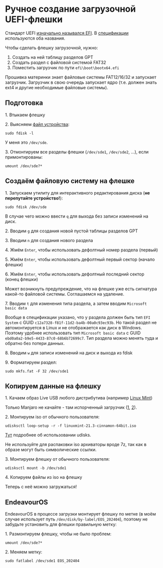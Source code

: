 # Ручное создание загрузочной UEFI-флешки

Стандарт UEFI [изначально назывался EFI](https://ru.wikipedia.org/wiki/Extensible_Firmware_Interface).
В [спецификации](https://uefi.org/specifications) используются оба названия.

Чтобы сделать флешку загрузочной, нужно:
1. Создать на ней таблицу разделов GPT
2. Создать раздел с файловой системой FAT32
3. Поместить загрузчик по пути `efi\boot\bootx64.efi`

Прошивка материнки знает файловые системы FAT12/16/32 и запускает загрузчик.
Загрузчик в свою очередь запускает ядро (т.е. должен знать ext4 и другие необходимые файловые системы).

## Подготовка

1\. Втыкаем флешку

2\. Выясняем [файл устройства](https://ru.wikipedia.org/wiki/Специальный_файл_устройства):

```
sudo fdisk -l
```

У меня это `/dev/sde`.

3\. Отмонтируем все разделы флешки (`/dev/sde1`, `/dev/sde2`, ...), если примонтированы:

```
umount /dev/sde?*
```

## Создаём файловую систему на флешке

1\. Запускаем утилиту для интерактивного редактирования диска (**не перепутайте устройство!**): 

```
sudo fdisk /dev/sde
```

В случае чего можно ввести `q` для выхода без записи изменений на диск.

2\. Вводим `g` для создания новой пустой таблицы разделов GPT

3\. Вводим `n` для создания нового раздела

4\. Жмём `Enter`, чтобы использовать дефолтный номер раздела (первый)

5\. Жмём `Enter`, чтобы использовать дефолтный первый сектор (начало флешки)

6\. Жмём `Enter`, чтобы использовать дефолтный последний сектор (конец флешки)

Может возникнуть предупреждение, что на флешке уже есть сигнатура какой-то файловой системы. Соглашаемся на удаление.

7\. Вводим `t` для изменения типа раздела, а затем вводим `Microsoft basic data`

Вообще в спецификации указано, что у раздела должен быть тип `EFI System` с GUID `c12a7328-f81f-11d2-ba4b-00a0c93ec93b`.
Но такой раздел не автомонтируется в Linux и не отображается как диск в Windows.
Поэтому удобнее использовать тип `Microsoft basic data` с GUID `ebd0a0a2-b9e5-4433-87c0-68b6b72699c7`.
Тип раздела можно менять туда и обратно без потери данных.

8\. Вводим `w` для записи изменений на диск и выхода из fdisk

9\. Форматируем раздел:

```
sudo mkfs.fat -F 32 /dev/sde1
```

## Копируем данные на флешку

1\. Качаем образ Live USB любого дистрибутива (например [Linux Mint](https://www.linuxmint.com/download.php))

Только Manjaro не качайте - там испорченный загрузчик
([1](https://forum.manjaro.org/t/the-iso-files-have-not-been-made-compatible-with-iso-file-copy-mode/77394),
[2](https://github.com/pbatard/rufus/wiki/FAQ#GRUB)).

2\. Монтируем iso от обычного пользователя:

```
udisksctl loop-setup -r -f linuxmint-21.3-cinnamon-64bit.iso
```

[Тут](https://wiki.archlinux.org/title/udisks) подробнее об использовании udisks.

Не используйте для распаковки iso архиваторы вроде 7z, так как в образе могут быть символические ссылки.

3\. Монтируем флешку от обычного пользователя:

```
udisksctl mount -b /dev/sde1
```

4\. Копируем файлы из iso на флешку

Теперь с неё можно загружаться!

## EndeavourOS

EndeavourOS в процессе загрузки монтирует флешку по метке (в моём случае использует путь `/dev/disk/by-label/EOS_202404`),
поэтому не забудьте установить для флешки правильную метку:

1\. Размонтируем флешку, чтобы не было проблем:

```
umount /dev/sde?*
```

2\. Меняем метку:

```
sudo fatlabel /dev/sde1 EOS_202404
```

